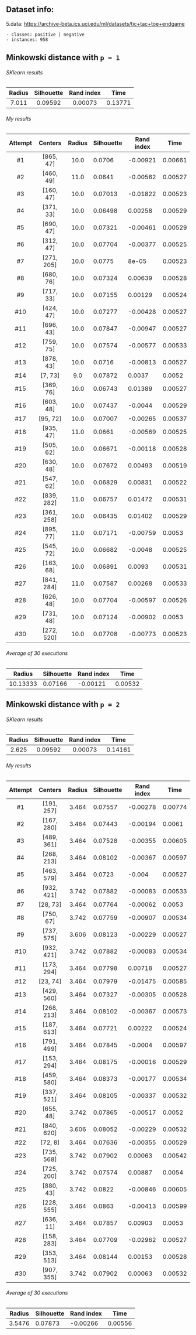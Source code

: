 ## Dataset info:

5.data: https://archive-beta.ics.uci.edu/ml/datasets/tic+tac+toe+endgame

    - classes: positive | negative
    - instances: 958

## Minkowski distance with `p = 1`

###### SKlearn results

| Radius | Silhouette | Rand index | Time    |
| :----: | :--------: | :--------: | ------- |
| 7.011  |  0.09592   |  0.00073   | 0.13771 |

###### My results

| Attempt |  Centers   | Radius | Silhouette | Rand index | Time    |
| :-----: | :--------: | :----: | ---------- | ---------- | ------- |
|   #1    | [865, 47]  |  10.0  | 0.0706     | -0.00921   | 0.00661 |
|   #2    | [460, 49]  |  11.0  | 0.0641     | -0.00562   | 0.00527 |
|   #3    | [160, 47]  |  10.0  | 0.07013    | -0.01822   | 0.00523 |
|   #4    | [371, 33]  |  10.0  | 0.06498    | 0.00258    | 0.00529 |
|   #5    | [690, 47]  |  10.0  | 0.07321    | -0.00461   | 0.00529 |
|   #6    | [312, 47]  |  10.0  | 0.07704    | -0.00377   | 0.00525 |
|   #7    | [271, 205] |  10.0  | 0.0775     | 8e-05      | 0.00523 |
|   #8    | [680, 76]  |  10.0  | 0.07324    | 0.00639    | 0.00528 |
|   #9    | [717, 33]  |  10.0  | 0.07155    | 0.00129    | 0.00524 |
|   #10   | [424, 47]  |  10.0  | 0.07277    | -0.00428   | 0.00527 |
|   #11   | [696, 43]  |  10.0  | 0.07847    | -0.00947   | 0.00527 |
|   #12   | [759, 75]  |  10.0  | 0.07574    | -0.00577   | 0.00533 |
|   #13   | [878, 43]  |  10.0  | 0.0716     | -0.00813   | 0.00527 |
|   #14   |  [7, 73]   |  9.0   | 0.07872    | 0.0037     | 0.0052  |
|   #15   | [369, 76]  |  10.0  | 0.06743    | 0.01389    | 0.00527 |
|   #16   | [603, 48]  |  10.0  | 0.07437    | -0.0044    | 0.00529 |
|   #17   |  [95, 72]  |  10.0  | 0.07007    | -0.00265   | 0.00537 |
|   #18   | [935, 47]  |  11.0  | 0.0661     | -0.00569   | 0.00525 |
|   #19   | [505, 62]  |  10.0  | 0.06671    | -0.00118   | 0.00528 |
|   #20   | [630, 48]  |  10.0  | 0.07672    | 0.00493    | 0.00519 |
|   #21   | [547, 62]  |  10.0  | 0.06829    | 0.00831    | 0.00522 |
|   #22   | [839, 282] |  11.0  | 0.06757    | 0.01472    | 0.00531 |
|   #23   | [361, 258] |  10.0  | 0.06435    | 0.01402    | 0.00529 |
|   #24   | [895, 77]  |  11.0  | 0.07171    | -0.00759   | 0.0053  |
|   #25   | [545, 72]  |  10.0  | 0.06682    | -0.0048    | 0.00525 |
|   #26   | [163, 68]  |  10.0  | 0.06891    | 0.0093     | 0.00531 |
|   #27   | [841, 284] |  11.0  | 0.07587    | 0.00268    | 0.00533 |
|   #28   | [626, 48]  |  10.0  | 0.07704    | -0.00597   | 0.00526 |
|   #29   | [731, 48]  |  10.0  | 0.07124    | -0.00902   | 0.0053  |
|   #30   | [272, 520] |  10.0  | 0.07708    | -0.00773   | 0.00523 |

###### Average of 30 executions

|  Radius  | Silhouette | Rand index | Time    |
| :------: | ---------- | ---------- | ------- |
| 10.13333 | 0.07166    | -0.00121   | 0.00532 |

## Minkowski distance with `p = 2`

###### SKlearn results

| Radius | Silhouette | Rand index | Time    |
| :----: | :--------: | :--------: | ------- |
| 2.625  |  0.09592   |  0.00073   | 0.14161 |

###### My results

| Attempt |  Centers   | Radius | Silhouette | Rand index | Time    |
| :-----: | :--------: | :----: | ---------- | ---------- | ------- |
|   #1    | [191, 257] | 3.464  | 0.07557    | -0.00278   | 0.00774 |
|   #2    | [167, 280] | 3.464  | 0.07443    | -0.00194   | 0.0061  |
|   #3    | [489, 361] | 3.464  | 0.07528    | -0.00355   | 0.00605 |
|   #4    | [268, 213] | 3.464  | 0.08102    | -0.00367   | 0.00597 |
|   #5    | [463, 579] | 3.464  | 0.0723     | -0.004     | 0.00527 |
|   #6    | [932, 421] | 3.742  | 0.07882    | -0.00083   | 0.00533 |
|   #7    |  [28, 73]  | 3.464  | 0.07764    | -0.00062   | 0.0053  |
|   #8    | [750, 67]  | 3.742  | 0.07759    | -0.00907   | 0.00534 |
|   #9    | [737, 575] | 3.606  | 0.08123    | -0.00229   | 0.00527 |
|   #10   | [932, 421] | 3.742  | 0.07882    | -0.00083   | 0.00534 |
|   #11   | [173, 294] | 3.464  | 0.07798    | 0.00718    | 0.00527 |
|   #12   |  [23, 74]  | 3.464  | 0.07979    | -0.01475   | 0.00585 |
|   #13   | [429, 560] | 3.464  | 0.07327    | -0.00305   | 0.00528 |
|   #14   | [268, 213] | 3.464  | 0.08102    | -0.00367   | 0.00573 |
|   #15   | [187, 613] | 3.464  | 0.07721    | 0.00222    | 0.00524 |
|   #16   | [791, 499] | 3.464  | 0.07845    | -0.0004    | 0.00597 |
|   #17   | [153, 294] | 3.464  | 0.08175    | -0.00016   | 0.00529 |
|   #18   | [459, 580] | 3.464  | 0.08373    | -0.00177   | 0.00534 |
|   #19   | [337, 521] | 3.464  | 0.08105    | -0.00337   | 0.00532 |
|   #20   | [655, 48]  | 3.742  | 0.07865    | -0.00517   | 0.0052  |
|   #21   | [840, 620] | 3.606  | 0.08052    | -0.00229   | 0.00532 |
|   #22   |  [72, 8]   | 3.464  | 0.07636    | -0.00355   | 0.00529 |
|   #23   | [735, 568] | 3.742  | 0.07902    | 0.00063    | 0.00542 |
|   #24   | [725, 200] | 3.742  | 0.07574    | 0.00887    | 0.0054  |
|   #25   | [880, 43]  | 3.742  | 0.0822     | -0.00846   | 0.00605 |
|   #26   | [228, 555] | 3.464  | 0.0863     | -0.00413   | 0.00599 |
|   #27   | [636, 11]  | 3.464  | 0.07857    | 0.00903    | 0.0053  |
|   #28   | [158, 283] | 3.464  | 0.07709    | -0.02962   | 0.00527 |
|   #29   | [353, 513] | 3.464  | 0.08144    | 0.00153    | 0.00528 |
|   #30   | [907, 355] | 3.742  | 0.07902    | 0.00063    | 0.00532 |

###### Average of 30 executions

| Radius | Silhouette | Rand index | Time    |
| :----: | ---------- | ---------- | ------- |
| 3.5476 | 0.07873    | -0.00266   | 0.00556 |
